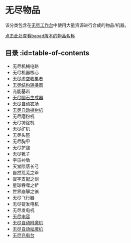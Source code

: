 # 无尽物品 

该分类包含在[无尽工作台](/Infinity-Forge)中使用大量资源进行合成的物品/机器。

[点击此处查看baoad版本的物品名称](/Infinity-Items-baoad)

## 目录 :id=table-of-contents

- 无尽机械电路
- 无尽机器核心
- [无尽虚空收集者](/Void-Harvester)
- [无尽结构转换器](/Singularity-Constructor)
- 充能基岩
- [无尽圆石生成器](/Cobblestone-Generator)
- [无尽自动农场](/Virtual-Farm)
- [无尽自动植树机](/Tree-Grower)
- 无尽磨粉机
- 无尽铸锭机
- 无尽矿机
- 无尽头盔
- 无尽胸甲
- 无尽护腿
- 无尽靴子
- 宇宙神盾
- 天堂陨落长弓
- 自然荒芜之斧
- 寰宇支配之剑
- 星球吞噬之铲
- 世界崩解之镐
- 无尽飞行器
- 无尽锭发电机
- 无尽发电机
- [无尽电容](/Slimefun-Extension#infinity-capacitor)
- [无尽自动附魔机](/Slimefun-Extension#infinity-enchanter)
- [无尽自动祛魔机](/Slimefun-Extension#infinity-disenchanter)
- [无尽充电台](/Slimefun-Extension#infinity-charger)
